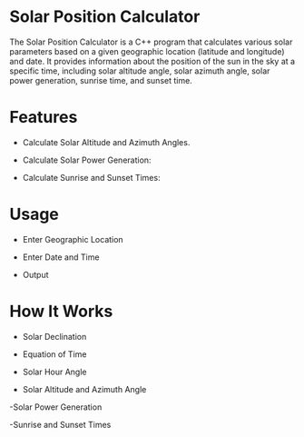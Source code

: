 # Solar Position Calculator

The Solar Position Calculator is a C++ program that calculates various solar parameters based on a given geographic location (latitude and longitude) and date. It provides information about the position of the sun in the sky at a specific time, including solar altitude angle, solar azimuth angle, solar power generation, sunrise time, and sunset time.

# Features

- Calculate Solar Altitude and Azimuth Angles.

- Calculate Solar Power Generation:
    
- Calculate Sunrise and Sunset Times:

# Usage

- Enter Geographic Location
  
- Enter Date and Time
      
- Output
  
# How It Works

- Solar Declination
       
- Equation of Time

- Solar Hour Angle
        
- Solar Altitude and Azimuth Angle
  
-Solar Power Generation
      
-Sunrise and Sunset Times
       
